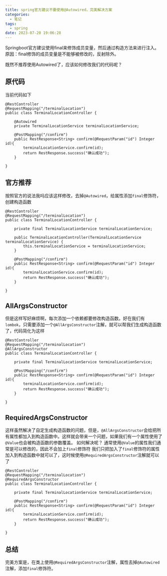 ```yaml
---
title: spring官方建议不要使用@Autowired，完美解决方案
categories:
  - 笔记
tags:
  - spring
date: 2023-07-20 19:06:28
---
```


Springboot官方建议使用final来修饰成员变量，然后通过构造方法来进行注入。原因：final修饰的成员变量是不能够被修改的，反射除外。

既然不推荐使用Autowired了，应该如何修改我们的代码呢？

<!-- more -->
## 原代码
当前代码如下
```
@RestController
@RequestMapping("/terminalLocation")
public class TerminalLocationController {

    @Autowired
    private TerminalLocationService terminalLocationService;

    @PostMapping("/confirm")
    public RestResponse<String> confirm(@RequestParam("id") Integer id){
        terminalLocationService.confirm(id);
        return RestResponse.success("确认成功");
    }

}
```
## 官方推荐
按照官方的说法我吗应该这样修改，去掉`@Autowired`，给属性添加`final`修饰符，创建构造函数
```
@RestController
@RequestMapping("/terminalLocation")
public class TerminalLocationController {
    
    private final TerminalLocationService terminalLocationService;

    public TerminalLocationController(TerminalLocationService terminalLocationService) {
        this.terminalLocationService = terminalLocationService;
    }

    @PostMapping("/confirm")
    public RestResponse<String> confirm(@RequestParam("id") Integer id){
        terminalLocationService.confirm(id);
        return RestResponse.success("确认成功");
    }

}
```
## AllArgsConstructor
但是这样写好麻烦啊，每次添加一个依赖都要修改构造函数。好在我们有`lombok`，只需要添加一个`@AllArgsConstructor`注解，就可以帮我们生成构造函数了，代码简化为这样
```
@RestController
@RequestMapping("/terminalLocation")
@AllArgsConstructor
public class TerminalLocationController {

    private final TerminalLocationService terminalLocationService;

    @PostMapping("/confirm")
    public RestResponse<String> confirm(@RequestParam("id") Integer id){
        terminalLocationService.confirm(id);
        return RestResponse.success("确认成功");
    }

}
```
## RequiredArgsConstructor
这样虽然解决了自定生成构造函数的问题，但是，`@AllArgsConstructor`会给把所有属性都加入到构造函数中。这样就会带来一个问题，如果我们有一个属性使用了`@Value`也会被构造函数的参数覆盖。
如何解决呢？
通常使用`@Value`的属性我们通常是可以修改的，因此不会加上`final`修饰符
我们只把加入了`final`修饰符的属性加入到构造函数中就可以了，这时候使用`@RequiredArgsConstructor`注解就可以了
```
@RestController
@RequestMapping("/terminalLocation")
@RequiredArgsConstructor
public class TerminalLocationController {

    private final TerminalLocationService terminalLocationService;

    @PostMapping("/confirm")
    public RestResponse<String> confirm(@RequestParam("id") Integer id){
        terminalLocationService.confirm(id);
        return RestResponse.success("确认成功");
    }

}
```

## 总结
完美方案是，在类上使用`@RequiredArgsConstructor`注解，属性去掉`@Autowired`注解，添加`final`修饰符。